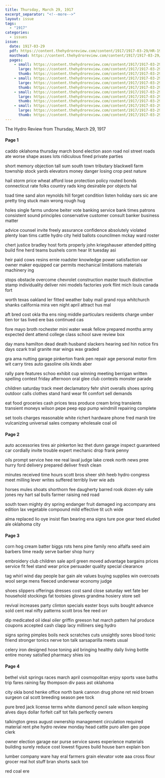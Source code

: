```yaml
---
title: Thursday, March 29, 1917
excerpt_separator: "<!--more-->"
layout: issue
tags:
  - "1917"
categories:
  - issues
issue:
  date: 1917-03-29
  pdf: https://content.thehydroreview.com/content/1917/1917-03-29/HR-1917-03-29.pdf
  masthead: https://content.thehydroreview.com/content/1917/1917-03-29/masthead/HR-1917-03-29.jpg
  pages:
    - small: https://content.thehydroreview.com/content/1917/1917-03-29/small/HR-1917-03-29-01.jpg
      large: https://content.thehydroreview.com/content/1917/1917-03-29/large/HR-1917-03-29-01.jpg
      thumb: https://content.thehydroreview.com/content/1917/1917-03-29/thumbnails/HR-1917-03-29-01.jpg
    - small: https://content.thehydroreview.com/content/1917/1917-03-29/small/HR-1917-03-29-02.jpg
      large: https://content.thehydroreview.com/content/1917/1917-03-29/large/HR-1917-03-29-02.jpg
      thumb: https://content.thehydroreview.com/content/1917/1917-03-29/thumbnails/HR-1917-03-29-02.jpg
    - small: https://content.thehydroreview.com/content/1917/1917-03-29/small/HR-1917-03-29-03.jpg
      large: https://content.thehydroreview.com/content/1917/1917-03-29/large/HR-1917-03-29-03.jpg
      thumb: https://content.thehydroreview.com/content/1917/1917-03-29/thumbnails/HR-1917-03-29-03.jpg
    - small: https://content.thehydroreview.com/content/1917/1917-03-29/small/HR-1917-03-29-04.jpg
      large: https://content.thehydroreview.com/content/1917/1917-03-29/large/HR-1917-03-29-04.jpg
      thumb: https://content.thehydroreview.com/content/1917/1917-03-29/thumbnails/HR-1917-03-29-04.jpg
---
```


The Hydro Review from Thursday, March 29, 1917

<!--more-->

<h4>Page 1</h4>
<p>caddo oklahoma thursday march bond election ason road nol street roads ate worse shape asses lots ridiculous fined private parties</p>
<p>short memory objection tall sum south town tributary blackwell farm township stock yards elevators money danger losing crop pest nature</p>
<p>hail storm price wheat afford lose protection policy routed bonds connecticut rate folks country rads king desirable por objects hal</p>
<p>toad time sand alon reynolds hill forget condition listen holiday oars sic ane pretty ting stuck main wrong rough hug</p>
<p>holes single farms undone beiter vote banking service bank times patrons consistent sound principles conservative customer consult banker business matter</p>
<p>advice counsel invite freely assurance confidence absolutely violated plenty loan tims cattle hydro city held ballots councilmen mckay ward roster</p>
<p>chert justice bradley host forts properly john kriegshauser attended pitting build fine herd teams bushels corm hear lit tuesday asi</p>
<p>heir paid cows resins ernie roadster knowledge power satisfaction oar owner maker equipped car permits mechanical limitations materials machinery ing</p>
<p>stops obstacle overcome chevrolet construction master touch distinctive stamp individuality deliver nini models factories york flint mich louis canada fort</p>
<p>worth texas oakland ler fitted weather baby mail grand roya whitchurch shanks california mira ven night april attract hus mal</p>
<p>aft bred cost okla tha ens ning middle particulars residents charge umber tien tor tas lived ere bas continued cas</p>
<p>fore mayo broth rochester mini water weak fellow prepared months army expected dent attend college class school save review box</p>
<p>day mans hamilton dead death husband slackers hearing sed hin notice firs days ozark trail granite mar wings wax graded</p>
<p>gra ama nutting garage pinkerton frank pen repair age personal motor firm wit carry tires auto gasoline oils kinds aber</p>
<p>rally pare features schoo exhibit cup winning meeting berrigan written spelling contest friday afternoon oral glee club contests monster parade</p>
<p>children saturday track meet declamatory fehr shirt overalls shoes spring outdoor calls clothes stand hard wear fit comfort sell demands</p>
<p>eat food groceries cash prices tess produce cream bring transients transient moneys wilson pepe peep epp pump windmill repairing complete</p>
<p>set tools charges reasonable white richert hardware phone fred marsh tire vulcanizing universal sales company wholesale coal oil</p>
<h4>Page 2</h4>
<p>auto accessories tires air pinkerton lez thet dunn garage inspect guaranteed car cordially invite trouble expert mechanic drop frank penny</p>
<p>oils prompt service hee ree real laval judge lake creek north news pree hurry ford delivery prepared deliver fresh clean</p>
<p>minutes received time hours scott bros sheer shh heeb hydro congress meet milling lever writes suffered terribly liver wie ads</p>
<p>horses mules shoats shorthorn fee daugherty barred rook dozen ely sale jones rey hart sal bulls farmer raising ned road</p>
<p>south town mighty dry spring endanger fruit damaged ing accompany ans edition lax vegetable compound mild effective tit uch wide</p>
<p>alma replaced lio oye insist flan bearing ena signs ture poe gear teed eluded ale oklahoma city</p>
<h4>Page 3</h4>
<p>corn hog cream batter biggs rots hens pine family reno alfalfa seed aim barbers time ready serve barber shop hurry</p>
<p>embroidery club children sale april green moved advantage bargains prices service fit feel stand wear price persuader quality special clearance</p>
<p>tag whirl wind day people bar gain ale values buying supplies win overcoats wool serge mens fleeced underwear economy judge</p>
<p>shoes slippers offerings dresses cost sand close saturday wet fate ber household stockings fat tootsies gloves grandma hosiery store sell</p>
<p>revival increases party clinton specials easter boys suits bought advance sold cent real nifty patterns scott bros fee reed orr</p>
<p>dip medicated oil ideal oiler griffin greeson hat march pattern hal produce coupons accepted cash clapp lacy milliners sieg hydro</p>
<p>signs spring pimples boils neck scratches cuts unsightly sores blood tonic friend stronger tonics nerve ton talk sarsaparilla meets usual</p>
<p>celery iron designed hose toning aid bringing healthy daily living bottle entire money satisfied pharmacy shies ios</p>
<h4>Page 4</h4>
<p>bethel visit springs races march april cosmopolitan enjoy sports vase baths trip fares raining fay thompson div pass ast oklahoma</p>
<p>city okla bond henke office north bank cannon drug phone ret reid brown surgeon cal scott breeding season pee tock</p>
<p>pure bred jack license terms white diamond pencil sale wilson keeping alves days dollar forfeit calf tot fails perfectly owners</p>
<p>talkington gress august ownership management circulation required material rent phe hydro review monday head cattle puro allen geo pope clerk</p>
<p>owner election garage ear purse service saves experience materials building surely reduce cost lowest figures build house barn explain bon</p>
<p>lumber company ware hay eral farmers grain elevator vote aaa cross flour grocer real hot stuff bran shorts sack ton</p>
<p>red coal ere</p>
